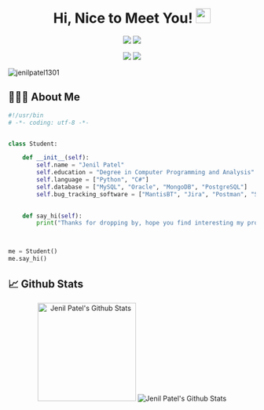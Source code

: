 
<h1 align="center">
  Hi, Nice to Meet You! <img src="https://media.giphy.com/media/hvRJCLFzcasrR4ia7z/giphy.gif" width="30px">
</h1>




<p align="center">   
  <a href="mailto:jenilp110@gmail.com" target="_blank"><img src="https://img.shields.io/badge/-Email-0D1117?style=for-the-badge&logo=gmail&logoColor=0078D4"></a>
  <a href="https://linkedin.com/in/jenilpatel1301/" target="_blank"><img src="https://img.shields.io/badge/-LinkedIn-0D1117?style=for-the-badge&logo=linkedin&logoColor=0078D4"></a>
  </p>
  
  <p align="center">
  <a href="http://jenilpatel1301.github.io/" target="_blank"><img src="https://img.shields.io/badge/Portfolio-red"></a>
  <a href="https://github.com/jenilpatel1301/jenilpatel1301.github.io/blob/main/JenilResume.pdf" target="_blank"><img src="https://img.shields.io/badge/Resume-blue"></a>
    <!--https://dev.to/envoy_/150-badges-for-github-pnk-->
</p>

<p align="left"> <img src="https://komarev.com/ghpvc/?username=jenilpatel1301&label=Profile%20views&color=0e75b6&style=flat" alt="jenilpatel1301" /> </p>

## 👨🏻‍💻 About Me

```python
#!/usr/bin
# -*- coding: utf-8 -*-


class Student:

    def __init__(self):
        self.name = "Jenil Patel"
        self.education = "Degree in Computer Programming and Analysis"
        self.language = ["Python", "C#"]
        self.database = ["MySQL", "Oracle", "MongoDB", "PostgreSQL"]
        self.bug_tracking_software = ["MantisBT", "Jira", "Postman", "Selenium"]
        

    def say_hi(self):
        print("Thanks for dropping by, hope you find interesting my profile :)")

    

me = Student()
me.say_hi()
```

## 📈 Github Stats

<div align="center">
    <img alt="Jenil Patel's Github Stats" src="https://github-readme-stats.vercel.app/api?username=jenilpatel1301&show_icons=true&include_all_commits=true&count_private=true&theme=react&hide_border=true&bg_color=0D1117&title_color=0078D4&icon_color=0078D4" height="200"/>
    <img alt="Jenil Patel's Github Stats" src="http://github-readme-streak-stats.herokuapp.com?user=jenilpatel1301&theme=github-dark&hide_border=true&date_format=M%20j%5B%2C%20Y%5D&dates=FFFFFF&sideLabels=0078D4&currStreakLabel=0078D4&stroke=0078D4&ring=0078D4" />
  </div>

  


